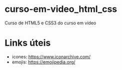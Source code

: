 # curso-em-video_html_css
Curso de HTML5 e CSS3 do curso em vídeo

# Links úteis
- icones: https://www.iconarchive.com/
- emojis: https://emojipedia.org/

